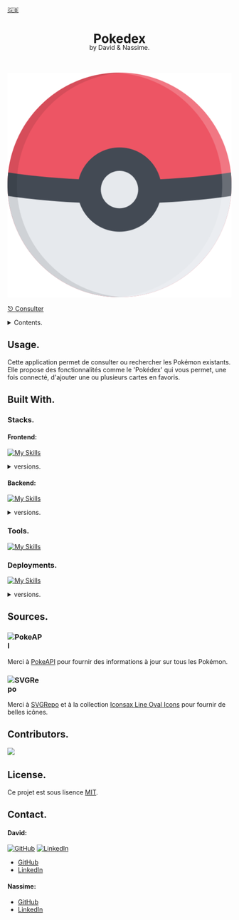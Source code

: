 <a href="https://github.com/Nassitch/Nassitch/blob/main/README.md">🇬🇧</a>

<div align="center">
  <h1 align="center">
    Pokedex
  </h1>
  <p style="margin-top: -25px">
    by David & Nassime.
  </p>
    <br />
    <br />
    <a href="https://pokedex.3a1d.com/">
      <img src="/frontend/src/assets/logos/pokeball.png" alt="Logo">
    </a>
</div>

<a href="https://pokede.3a1d.com/">⎋ Consulter</a>

<details>
<summary>Contents.</summary>
<ol>
<li>
<a href="#about">About.</a>
<ul>
<li><a href="#usage">Usage.</a></li>
</li>
</ul>
<li><a href="#built-with">Build With</a></li>
<ul>
<li><a href="#stacks">Stacks.</a></li>
<li><a href="#tools">Tools.</a></li>
<li><a href="#deployments">Deployments.</a></li>
</ul>
<li><a href="#sources">Sources.</a></li>
<li><a href="#contributors">Contributors.</a></li>
<li><a href="#license">License.</a></li>
<li><a href="#contact">Contact.</a></li>
</ol>

</details>

## Usage.
Cette application permet de consulter ou rechercher les Pokémon existants. Elle propose des fonctionnalités comme le 'Pokédex' qui vous permet, une fois connecté, d'ajouter une ou plusieurs cartes en favoris.

## Built With.
### Stacks.
#### Frontend:
[![My Skills](https://skillicons.dev/icons?i=html,css,js,ts,angular)](https://skillicons.dev)
<details>
<summary>versions.</summary>
<ul>
<li>HTML v.5</li>
<li>CSS v.3</li>
<li>JavaScript v ES2022</li>
<li>TypeScript v.5.1</li>
<li>HTML v.16</li>
</ul>
</details>

#### Backend:
[![My Skills](https://skillicons.dev/icons?i=nodejs,nest,mysql,prisma)](https://skillicons.dev)
<details>
<summary>versions.</summary>
<ul>
<li>Node v.20</li>
<li>Nest.js v.9</li>
<li>MySQL v8</li>
<li>Prisma v.5</li>
</ul>
</details>

### Tools.
[![My Skills](https://skillicons.dev/icons?i=figma,postman,vscode,git,github,githubactions)](https://skillicons.dev)

### Deployments.
[![My Skills](https://skillicons.dev/icons?i=nginx,apache)](https://skillicons.dev)
<details>
<summary>versions.</summary>
<ul>
<li>Nginx v.1.2.6</li>
<li>Apache v.2.4</li>
</ul>
</details>

## Sources.

<h3 style="width: 80px">
<img src="https://pokeapi.co/static/pokeapi_256.3fa72200.png" alt="PokeAPI" />
</h3>
<p>Merci à <a href="https://pokeapi.co/">PokeAPI</a> pour fournir des informations à jour sur tous les Pokémon.</p>

<h3 style="width: 80px">
<img src="https://www.svgrepo.com/logo.svg" alt="SVGRepo" />
</h3>
<p>Merci à <a href="https://www.svgrepo.com/">SVGRepo</a> et à la collection <a href="https://www.svgrepo.com/collection/iconsax-line-oval-icons/">Iconsax Line Oval Icons</a> pour fournir de belles icônes.</p>


## Contributors.
<a href="https://github.com/Nassitch/pokedex/graphs/contributors"><img src="https://contrib.rocks/image?repo=Nassitch/pokedex" /></a>

## License.
Ce projet est sous lisence [MIT](LICENSE).

## Contact.
#### David:
[![GitHub](https://img.shields.io/badge/😺-GitHub-1fa2ff?style=float)](https://github.com/davidduranty)
[![LinkedIn](https://img.shields.io/badge/📠-LinkedIn-1fa2ff?style=float)](https://www.linkedin.com/in/david-duranty/)
* [GitHub](https://github.com/davidduranty)
* [LinkedIn](https://www.linkedin.com/in/david-duranty/)
#### Nassime:
* [GitHub](https://github.com/Nassitch)
* [LinkedIn](https://www.linkedin.com/in/nassime-harmach/)